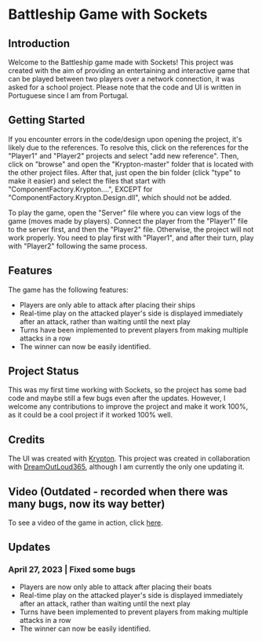 # Battleship Game with Sockets

## Introduction
Welcome to the Battleship game made with Sockets! This project was created with the aim of providing an entertaining and interactive game that can be played between two players over a network connection, it was asked for a school project. Please note that the code and UI is written in Portuguese since I am from Portugal.

## Getting Started
If you encounter errors in the code/design upon opening the project, it's likely due to the references. To resolve this, click on the references for the "Player1" and "Player2" projects and select "add new reference". Then, click on "browse" and open the "Krypton-master" folder that is located with the other project files. After that, just open the bin folder (click "type" to make it easier) and select the files that start with "ComponentFactory.Krypton....", EXCEPT for "ComponentFactory.Krypton.Design.dll", which should not be added.

To play the game, open the "Server" file where you can view logs of the game (moves made by players). Connect the player from the "Player1" file to the server first, and then the "Player2" file. Otherwise, the project will not work properly. You need to play first with "Player1", and after their turn, play with "Player2" following the same process.

## Features
The game has the following features:
- Players are only able to attack after placing their ships
- Real-time play on the attacked player's side is displayed immediately after an attack, rather than waiting until the next play
- Turns have been implemented to prevent players from making multiple attacks in a row
- The winner can now be easily identified.

## Project Status
This was my first time working with Sockets, so the project has some bad code and maybe still a few bugs even after the updates. However, I welcome any contributions to improve the project and make it work 100%, as it could be a cool project if it worked 100% well.

## Credits
The UI was created with [Krypton](https://github.com/ComponentFactory/Krypton).
This project was created in collaboration with [DreamOutLoud365](https://github.com/DreamOutLoud365), although I am currently the only one updating it.

## Video (Outdated - recorded when there was many bugs, now its way better)
To see a video of the game in action, click [here](https://user-images.githubusercontent.com/66210711/195928002-e63e497b-bd03-48ca-9598-fb64162b11b8.mp4).

## Updates
### April 27, 2023 | Fixed some bugs
- Players are now only able to attack after placing their boats
- Real-time play on the attacked player's side is displayed immediately after an attack, rather than waiting until the next play
- Turns have been implemented to prevent players from making multiple attacks in a row
- The winner can now be easily identified.
